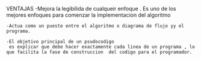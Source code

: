 VENTAJAS
    -Mejora la legibilida de cualqueir enfoque . Es uno de los mejores enfoques para comenzar la implementacion del algoritmo

    -Actua como un pueste entre el algoritmo o diagrama de flujo yy el programa.

    -El objetivo principal de un psudocodigo
     es explicar que debe hacer exactamente cada linea de un programa , lo que facilita la fase de construccion  del codigo para el programador.